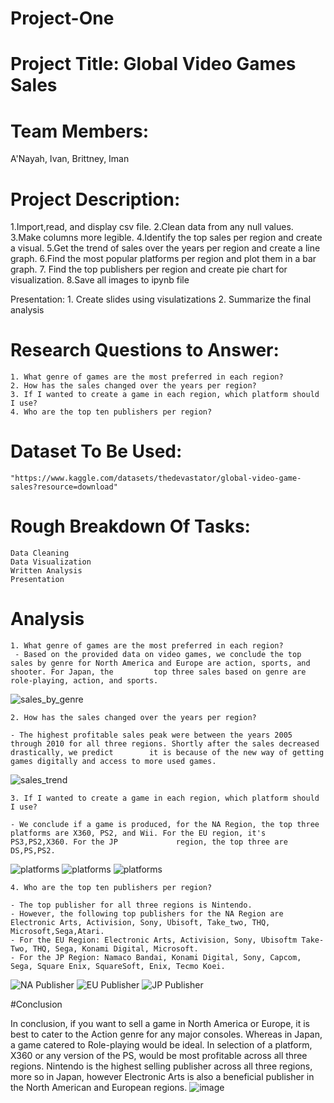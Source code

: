 # Project-One

# Project Title: Global Video Games Sales 

# Team Members: 
A'Nayah, Ivan, Brittney, Iman

# Project Description: 

1.Import,read, and display csv file.
2.Clean data from any null values.
3.Make columns more legible.
4.Identify the top sales per region and create a visual.
5.Get the trend of sales over the years per region and create a line graph.
6.Find the most popular platforms per region and plot them in a bar graph.
7. Find the top publishers per region and create pie chart for visualization.
8.Save all images to ipynb file

Presentation:
    1. Create slides using visulatizations
    2. Summarize the final analysis
    
# Research Questions to Answer:
    1. What genre of games are the most preferred in each region?
    2. How has the sales changed over the years per region?
    3. If I wanted to create a game in each region, which platform should I use? 
    4. Who are the top ten publishers per region?

# Dataset To Be Used:

    "https://www.kaggle.com/datasets/thedevastator/global-video-game-sales?resource=download"

# Rough Breakdown Of Tasks:
    Data Cleaning
    Data Visualization 
    Written Analysis
    Presentation

# Analysis
    1. What genre of games are the most preferred in each region?
     - Based on the provided data on video games, we conclude the top sales by genre for North America and Europe are action, sports, and shooter. For Japan, the         top three sales based on genre are role-playing, action, and sports.
     
     
![sales_by_genre](images/sales_by_genre.png)
    
    
    2. How has the sales changed over the years per region?
    
    - The highest profitable sales peak were between the years 2005 through 2010 for all three regions. Shortly after the sales decreased drastically, we predict        it is because of the new way of getting games digitally and access to more used games.
    
![sales_trend](images/sales_trend.png)
    
    
    3. If I wanted to create a game in each region, which platform should I use? 
    
    - We conclude if a game is produced, for the NA Region, the top three platforms are X360, PS2, and Wii. For the EU region, it's PS3,PS2,X360. For the JP             region, the top three are DS,PS,PS2.

![platforms](images/na_sales.png)
![platforms](images/eu_sales.png)
![platforms](images/jp_sales.png)
    
    4. Who are the top ten publishers per region?
    
    - The top publisher for all three regions is Nintendo. 
    - However, the following top publishers for the NA Region are Electronic Arts, Activision, Sony, Ubisoft, Take_two, THQ, Microsoft,Sega,Atari.
    - For the EU Region: Electronic Arts, Activision, Sony, Ubisoftm Take-Two, THQ, Sega, Konami Digital, Microsoft.
    - For the JP Region: Namaco Bandai, Konami Digital, Sony, Capcom, Sega, Square Enix, SquareSoft, Enix, Tecmo Koei. 

![NA Publisher](images/na_publisher.png)
![EU Publisher](images/eu_publisher.png)
![JP Publisher](images/jp_publisher.png)


#Conclusion

In conclusion, if you want to sell a game in  North America or Europe, it is best to cater to the Action genre for any major consoles. Whereas in Japan, a game catered to Role-playing would be ideal. In selection of a platform, X360 or any version of the PS, would be most profitable  across all three regions. Nintendo is the highest selling publisher across all three regions, more so in Japan, however Electronic Arts is also a beneficial publisher in the North American and European regions. 
![image](https://github.com/imanmalih/Project-One/assets/133404805/62541dec-fa17-4dd1-8ca4-c46412bff6ae)







